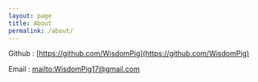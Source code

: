 ```yaml
---
layout: page
title: About
permalink: /about/
---
```


Github : [https://github.com/WisdomPig](https://github.com/WisdomPig)

Email  : [mailto:WisdomPig17@gmail.com](https://WisdomPig17@gmail.com)
